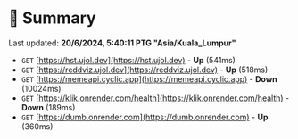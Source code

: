 # 📖 Summary
Last updated: **20/6/2024, 5:40:11 PTG "Asia/Kuala_Lumpur"**

- `GET` [https://hst.ujol.dev](https://hst.ujol.dev) - **Up** (541ms)
- `GET` [https://reddviz.ujol.dev](https://reddviz.ujol.dev) - **Up** (518ms)
- `GET` [https://memeapi.cyclic.app](https://memeapi.cyclic.app) - **Down** (10024ms)
- `GET` [https://klik.onrender.com/health](https://klik.onrender.com/health) - **Down** (189ms)
- `GET` [https://dumb.onrender.com](https://dumb.onrender.com) - **Up** (360ms)
